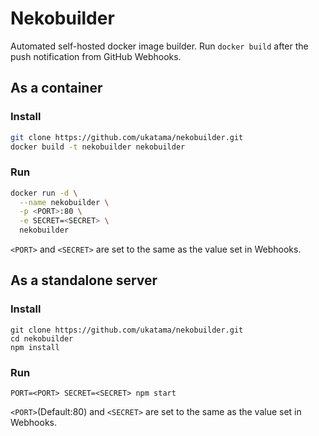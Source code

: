 # Nekobuilder
Automated self-hosted docker image builder.
Run `docker build` after the push notification from GitHub Webhooks.

## As a container
### Install
```sh
git clone https://github.com/ukatama/nekobuilder.git
docker build -t nekobuilder nekobuilder
```

### Run
```sh
docker run -d \
  --name nekobuilder \
  -p <PORT>:80 \
  -e SECRET=<SECRET> \
  nekobuilder
```

`<PORT>` and `<SECRET>` are set to the same as the value set in Webhooks.

## As a standalone server
### Install
```
git clone https://github.com/ukatama/nekobuilder.git
cd nekobuilder
npm install
```

### Run
```
PORT=<PORT> SECRET=<SECRET> npm start
```

`<PORT>`(Default:80) and `<SECRET>` are set to the same as the value set in Webhooks.
